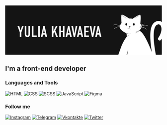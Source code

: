 [![Header](https://github.com/iamlorddop/iamlorddop/blob/main/assets/01.png)](https://github.com/iamlorddop)

## I'm a front-end developer

### Languages and Tools
![HTML](https://img.shields.io/badge/-HTML-000000?style=for-the-badge&logo=html&logoColor=FF5C00)
![CSS](https://img.shields.io/badge/-CSS-000000?style=for-the-badge&logo=css&logoColor=0094FF)
![SCSS](https://img.shields.io/badge/-SCSS-000000?style=for-the-badge&logo=scss&logoColor=376FFF)
![JavaScript](https://img.shields.io/badge/-JavaScript-000000?style=for-the-badge&logo=JavaScript&logoColor=FFF500)
![Figma](https://img.shields.io/badge/-Figma-000000?style=for-the-badge&logo=Figma&logoColor=DD1A60)

### Follow me
[![Instagram](https://img.shields.io/badge/-Twitter-000000?style=for-the-badge&logo=Instagram&logoColor=FF006B)](https://instagram.com/lorddop)
[![Telegram](https://img.shields.io/badge/-Telegram-000000?style=for-the-badge&logo=Telegram&logoColor=00A3FF)](https://t.me/havaevau)
[![Vkontakte](https://img.shields.io/badge/-Vkontakte-000000?style=for-the-badge&logo=VK&logoColor=00A3FF)](https://vk.com/havaevau)
[![Twitter](https://img.shields.io/badge/-Twitter-000000?style=for-the-badge&logo=Twitter&logoColor=00A3FF)](https://twitter.com/lorddop)